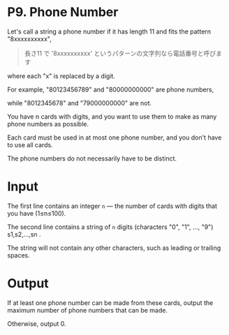 # P9. Phone Number

Let's call a string a phone number if it has length 11 and fits the pattern "8xxxxxxxxxx",

> 長さ11 で '8xxxxxxxxxx' というパターンの文字列なら電話番号と呼びます

where each "x" is replaced by a digit.

For example, "80123456789" and "80000000000" are phone numbers,

while "8012345678" and "79000000000" are not.

You have n cards with digits,
and you want to use them to make as many phone numbers as possible.

Each card must be used in at most one phone number,
and you don't have to use all cards.

The phone numbers do not necessarily have to be distinct.

# Input

The first line contains an integer `n`
— the number of cards with digits that you have (1≤n≤100).

The second line contains a string of `n` digits
(characters "0", "1", ..., "9") s1,s2,…,sn .

The string will not contain any other characters, such as leading or trailing spaces.

# Output

If at least one phone number can be made from these cards,
output the maximum number of phone numbers that can be made.

Otherwise, output 0.

